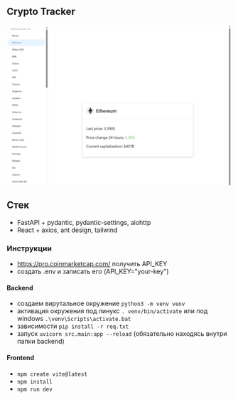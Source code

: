 ## Crypto Tracker
![Crypto Tracker](/docs/index.jpg)

## Стек
- FastAPI + pydantic, pydantic-settings, aiohttp
- React + axios, ant design, tailwind


### Инструкции
- https://pro.coinmarketcap.com/ получить API_KEY
- создать .env и записать его (API_KEY="your-key")

#### Backend
- создаем вирутальное окружение `python3 -m venv venv`
- активация окружения под линукс `. venv/bin/activate` или под windows `.\venv\Scripts\activate.bat`
- зависимости `pip install -r req.txt`
- запуск `uvicorn src.main:app --reload` (обязательно находясь внутри папки backend)

#### Frontend
- `npm create vite@latest`
- `npm install`
- `npm run dev`
